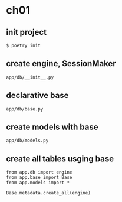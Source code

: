 # ch01

## init project

```
$ poetry init
```

## create engine, SessionMaker

```
app/db/__init__.py
```

## declarative base

```
app/db/base.py
```

## create models with base

```
app/db/models.py
```

## create all tables usging base

```
from app.db import engine
from app.base import Base
from app.models import *

Base.metadata.create_all(engine)
```